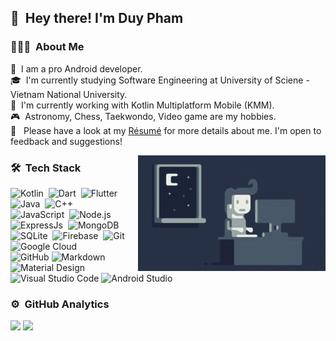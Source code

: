  ## 👋 &nbsp;Hey there! I'm Duy Pham 

### 👨🏻‍💻 &nbsp;About Me


💼 &nbsp;I am a pro Android developer.\
🎓 &nbsp;I'm currently studying Software Engineering at University of Sciene - Vietnam National University.\
📌 &nbsp;I'm currently working with Kotlin Multiplatform Mobile (KMM).\
🎮 &nbsp;Astronomy, Chess, Taekwondo, Video game are my hobbies.\
📄 &nbsp; Please have a look at my [Résumé](https://www.linkedin.com/in/duy-pham-helios/detail/overlay-view/urn:li:fsd_profileTreasuryMedia:(ACoAACtsWvkBFqTkmzvE-HDthD6CStD6k7eNDug,1635455824311)/) for more details about me. I'm open to feedback and suggestions!

<img alt="Night Coding" src="https://raw.githubusercontent.com/AVS1508/AVS1508/master/assets/Night-Coding.gif" align="right"/>

### 🛠 &nbsp;Tech Stack

![Kotlin](https://img.shields.io/badge/Kotlin-05122A?&style=flat&logo=kotlin)&nbsp;
![Dart](https://img.shields.io/badge/Dart-05122A?style=flat&logo=dart)&nbsp;
![Flutter](https://img.shields.io/badge/Flutter-05122A?style=flat&logo=flutter)&nbsp;
![Java](https://img.shields.io/badge/-Java-05122A?style=flat&logo=Java)&nbsp;
![C++](https://img.shields.io/badge/-C++-05122A?style=flat&logo=C%2B%2B&logoColor=00599C)\
![JavaScript](https://img.shields.io/badge/-JavaScript-05122A?style=flat&logo=javascript)&nbsp;
![Node.js](https://img.shields.io/badge/-Node.js-05122A?style=flat&logo=node.js)&nbsp;
![ExpressJs](https://img.shields.io/badge/Express.js-05122A?style=flat)&nbsp;
![MongoDB](https://img.shields.io/badge/MongoDB-05122A?style=flat&logo=mongodb)\
![SQLite](https://img.shields.io/badge/SQLite-05122A?style=flat&logo=sqlite)&nbsp;
![Firebase](https://img.shields.io/badge/firebase-05122A?style=flat&logo=firebase)&nbsp;
![Git](https://img.shields.io/badge/-Git-05122A?style=flat&logo=git)&nbsp;
![Google Cloud](https://img.shields.io/badge/Google_Cloud-05122A?style=flat&logo=google-cloud)&nbsp;\
![GitHub](https://img.shields.io/badge/-GitHub-05122A?style=flat&logo=github)
![Markdown](https://img.shields.io/badge/-Markdown-05122A?style=flat&logo=markdown)&nbsp;
![Material Design](https://img.shields.io/badge/Material--UI-05122A?style=flat&logo=material-ui)&nbsp;\
![Visual Studio Code](https://img.shields.io/badge/-Visual%20Studio%20Code-05122A?style=flat&logo=visual-studio-code&logoColor=007ACC)
![Android Studio](https://img.shields.io/badge/Android_Studio-05122A?style=flat&logo=android-studio)

### ⚙️ &nbsp;GitHub Analytics

<img height="180em" src="https://github-readme-stats-eight-theta.vercel.app/api?username=pduy99&show_icons=true&theme=algolia&include_all_commits=true&count_private=true"/>
<img height="180em" src="https://github-readme-stats-eight-theta.vercel.app/api/top-langs/?username=pduy99&layout=compact&langs_count=8&hide=css,html&theme=algolia"/>
